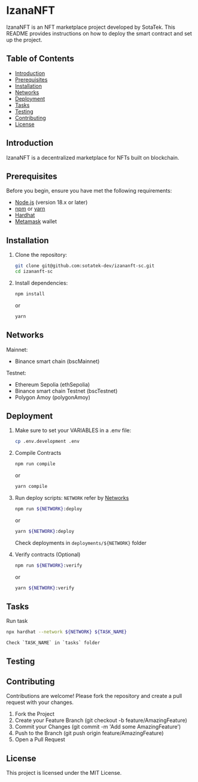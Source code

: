 # IzanaNFT

IzanaNFT is an NFT marketplace project developed by SotaTek. This README provides instructions on how to deploy the smart contract and set up the project.

## Table of Contents

- [Introduction](#introduction)
- [Prerequisites](#prerequisites)
- [Installation](#installation)
- [Networks](#networks)
- [Deployment](#deployment)
- [Tasks](#tasks)
- [Testing](#testing)
- [Contributing](#contributing)
- [License](#license)

## Introduction

IzanaNFT is a decentralized marketplace for NFTs built on blockchain.

## Prerequisites

Before you begin, ensure you have met the following requirements:

- [Node.js](https://nodejs.org/) (version 18.x or later)
- [npm](https://www.npmjs.com/) or [yarn](https://yarnpkg.com/)
- [Hardhat](https://hardhat.org/)
- [Metamask](https://metamask.io/) wallet

## Installation

1. Clone the repository:

   ```sh
   git clone git@github.com:sotatek-dev/izananft-sc.git
   cd izananft-sc
   ```

2. Install dependencies:
   ```sh
   npm install
   ```
   or
   ```sh
   yarn
   ```

## Networks

Mainnet:

- Binance smart chain (bscMainnet)

Testnet:

- Ethereum Sepolia (ethSepolia)
- Binance smart chain Testnet (bscTestnet)
- Polygon Amoy (polygonAmoy)

## Deployment

1. Make sure to set your VARIABLES in a .env file:

   ```sh
   cp .env.development .env
   ```

2. Compile Contracts

   ```sh
   npm run compile
   ```

   or

   ```sh
   yarn compile
   ```

3. Run deploy scripts: `NETWORK` refer by [Networks](#networks)

   ```sh
   npm run ${NETWORK}:deploy
   ```

   or

   ```sh
   yarn ${NETWORK}:deploy
   ```

   Check deployments in `deployments/${NETWORK}` folder

4. Verify contracts (Optional)

   ```sh
   npm run ${NETWORK}:verify
   ```

   or

   ```sh
   yarn ${NETWORK}:verify
   ```

## Tasks
   Run task
   ```sh
   npx hardhat --network ${NETWORK} ${TASK_NAME}

   ```
    Check `TASK_NAME` in `tasks` folder
## Testing

## Contributing

Contributions are welcome! Please fork the repository and create a pull request with your changes.

1. Fork the Project
2. Create your Feature Branch (git checkout -b feature/AmazingFeature)
3. Commit your Changes (git commit -m 'Add some AmazingFeature')
4. Push to the Branch (git push origin feature/AmazingFeature)
5. Open a Pull Request

## License

This project is licensed under the MIT License.
